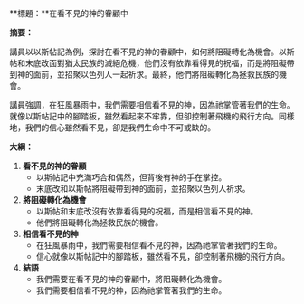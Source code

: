 **標題：**在看不見的神的眷顧中

**摘要：**

講員以以斯帖記為例，探討在看不見的神的眷顧中，如何將阻礙轉化為機會。以斯帖和末底改面對猶太民族的滅絕危機，他們沒有依靠看得見的祝福，而是將阻礙帶到神的面前，並招聚以色列人一起祈求。最終，他們將阻礙轉化為拯救民族的機會。

講員強調，在狂風暴雨中，我們需要相信看不見的神，因為祂掌管著我們的生命。就像以斯帖記中的腳踏板，雖然看起來不牢靠，但卻控制著飛機的飛行方向。同樣地，我們的信心雖然看不見，卻是我們生命中不可或缺的。

**大綱：**

1. **看不見的神的眷顧**
    - 以斯帖記中充滿巧合和偶然，但背後有神的手在掌控。
    - 末底改和以斯帖將阻礙帶到神的面前，並招聚以色列人祈求。
2. **將阻礙轉化為機會**
    - 以斯帖和末底改沒有依靠看得見的祝福，而是相信看不見的神。
    - 他們將阻礙轉化為拯救民族的機會。
3. **相信看不見的神**
    - 在狂風暴雨中，我們需要相信看不見的神，因為祂掌管著我們的生命。
    - 信心就像以斯帖記中的腳踏板，雖然看不見，卻控制著飛機的飛行方向。
4. **結語**
    - 我們需要在看不見的神的眷顧中，將阻礙轉化為機會。
    - 我們需要相信看不見的神，因為祂掌管著我們的生命。